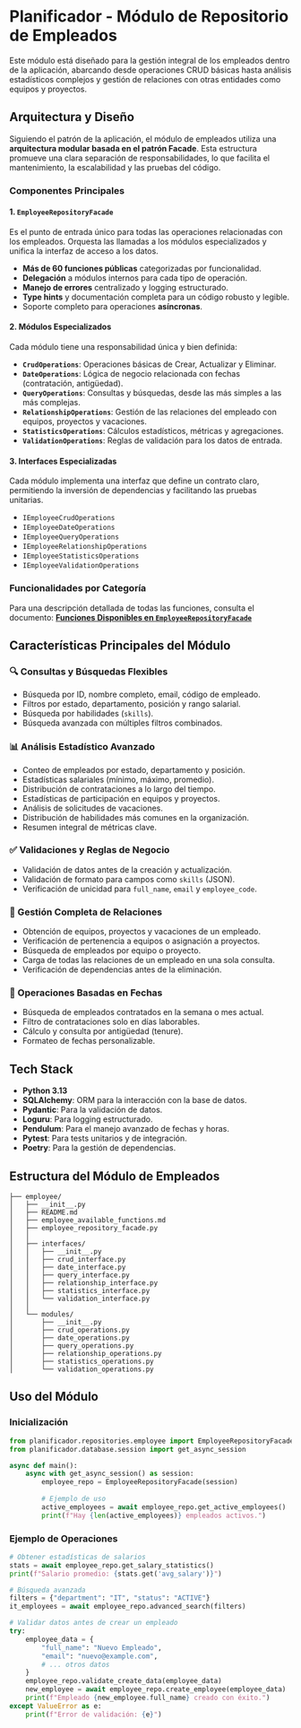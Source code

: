 # Planificador - Módulo de Repositorio de Empleados

Este módulo está diseñado para la gestión integral de los empleados dentro de la aplicación, abarcando desde operaciones CRUD básicas hasta análisis estadísticos complejos y gestión de relaciones con otras entidades como equipos y proyectos.

## Arquitectura y Diseño

Siguiendo el patrón de la aplicación, el módulo de empleados utiliza una **arquitectura modular basada en el patrón Facade**. Esta estructura promueve una clara separación de responsabilidades, lo que facilita el mantenimiento, la escalabilidad y las pruebas del código.

### Componentes Principales

#### 1. `EmployeeRepositoryFacade`
Es el punto de entrada único para todas las operaciones relacionadas con los empleados. Orquesta las llamadas a los módulos especializados y unifica la interfaz de acceso a los datos.

- **Más de 60 funciones públicas** categorizadas por funcionalidad.
- **Delegación** a módulos internos para cada tipo de operación.
- **Manejo de errores** centralizado y logging estructurado.
- **Type hints** y documentación completa para un código robusto y legible.
- Soporte completo para operaciones **asíncronas**.

#### 2. Módulos Especializados
Cada módulo tiene una responsabilidad única y bien definida:

- **`CrudOperations`**: Operaciones básicas de Crear, Actualizar y Eliminar.
- **`DateOperations`**: Lógica de negocio relacionada con fechas (contratación, antigüedad).
- **`QueryOperations`**: Consultas y búsquedas, desde las más simples a las más complejas.
- **`RelationshipOperations`**: Gestión de las relaciones del empleado con equipos, proyectos y vacaciones.
- **`StatisticsOperations`**: Cálculos estadísticos, métricas y agregaciones.
- **`ValidationOperations`**: Reglas de validación para los datos de entrada.

#### 3. Interfaces Especializadas
Cada módulo implementa una interfaz que define un contrato claro, permitiendo la inversión de dependencias y facilitando las pruebas unitarias.

- `IEmployeeCrudOperations`
- `IEmployeeDateOperations`
- `IEmployeeQueryOperations`
- `IEmployeeRelationshipOperations`
- `IEmployeeStatisticsOperations`
- `IEmployeeValidationOperations`

### Funcionalidades por Categoría

Para una descripción detallada de todas las funciones, consulta el documento:
**[Funciones Disponibles en `EmployeeRepositoryFacade`](./employee_available_functions.md)**

## Características Principales del Módulo

### 🔍 Consultas y Búsquedas Flexibles
- Búsqueda por ID, nombre completo, email, código de empleado.
- Filtros por estado, departamento, posición y rango salarial.
- Búsqueda por habilidades (`skills`).
- Búsqueda avanzada con múltiples filtros combinados.

### 📊 Análisis Estadístico Avanzado
- Conteo de empleados por estado, departamento y posición.
- Estadísticas salariales (mínimo, máximo, promedio).
- Distribución de contrataciones a lo largo del tiempo.
- Estadísticas de participación en equipos y proyectos.
- Análisis de solicitudes de vacaciones.
- Distribución de habilidades más comunes en la organización.
- Resumen integral de métricas clave.

### ✅ Validaciones y Reglas de Negocio
- Validación de datos antes de la creación y actualización.
- Validación de formato para campos como `skills` (JSON).
- Verificación de unicidad para `full_name`, `email` y `employee_code`.

### 🔗 Gestión Completa de Relaciones
- Obtención de equipos, proyectos y vacaciones de un empleado.
- Verificación de pertenencia a equipos o asignación a proyectos.
- Búsqueda de empleados por equipo o proyecto.
- Carga de todas las relaciones de un empleado en una sola consulta.
- Verificación de dependencias antes de la eliminación.

### 📅 Operaciones Basadas en Fechas
- Búsqueda de empleados contratados en la semana o mes actual.
- Filtro de contrataciones solo en días laborables.
- Cálculo y consulta por antigüedad (tenure).
- Formateo de fechas personalizable.

## Tech Stack

- **Python 3.13**
- **SQLAlchemy**: ORM para la interacción con la base de datos.
- **Pydantic**: Para la validación de datos.
- **Loguru**: Para logging estructurado.
- **Pendulum**: Para el manejo avanzado de fechas y horas.
- **Pytest**: Para tests unitarios y de integración.
- **Poetry**: Para la gestión de dependencias.

## Estructura del Módulo de Empleados

```
├── employee/
│   ├── __init__.py
│   ├── README.md
│   ├── employee_available_functions.md
│   ├── employee_repository_facade.py
│   │
│   ├── interfaces/
│   │   ├── __init__.py
│   │   ├── crud_interface.py
│   │   ├── date_interface.py
│   │   ├── query_interface.py
│   │   ├── relationship_interface.py
│   │   ├── statistics_interface.py
│   │   └── validation_interface.py
│   │
│   └── modules/
│       ├── __init__.py
│       ├── crud_operations.py
│       ├── date_operations.py
│       ├── query_operations.py
│       ├── relationship_operations.py
│       ├── statistics_operations.py
│       └── validation_operations.py
```

## Uso del Módulo

### Inicialización
```python
from planificador.repositories.employee import EmployeeRepositoryFacade
from planificador.database.session import get_async_session

async def main():
    async with get_async_session() as session:
        employee_repo = EmployeeRepositoryFacade(session)
        
        # Ejemplo de uso
        active_employees = await employee_repo.get_active_employees()
        print(f"Hay {len(active_employees)} empleados activos.")
```

### Ejemplo de Operaciones
```python
# Obtener estadísticas de salarios
stats = await employee_repo.get_salary_statistics()
print(f"Salario promedio: {stats.get('avg_salary')}")

# Búsqueda avanzada
filters = {"department": "IT", "status": "ACTIVE"}
it_employees = await employee_repo.advanced_search(filters)

# Validar datos antes de crear un empleado
try:
    employee_data = {
        "full_name": "Nuevo Empleado", 
        "email": "nuevo@example.com",
        # ... otros datos
    }
    employee_repo.validate_create_data(employee_data)
    new_employee = await employee_repo.create_employee(employee_data)
    print(f"Empleado {new_employee.full_name} creado con éxito.")
except ValueError as e:
    print(f"Error de validación: {e}")
```